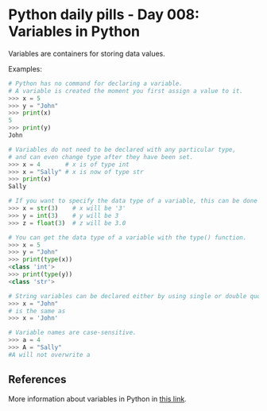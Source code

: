 # Python daily pills - Day 008: Variables in Python

Variables are containers for storing data values.

Examples:

```python
# Python has no command for declaring a variable. 
# A variable is created the moment you first assign a value to it.
>>> x = 5
>>> y = "John"
>>> print(x)
5
>>> print(y)
John

# Variables do not need to be declared with any particular type, 
# and can even change type after they have been set.
>>> x = 4       # x is of type int
>>> x = "Sally" # x is now of type str
>>> print(x)
Sally

# If you want to specify the data type of a variable, this can be done with casting.
>>> x = str(3)    # x will be '3'
>>> y = int(3)    # y will be 3
>>> z = float(3)  # z will be 3.0

# You can get the data type of a variable with the type() function.
>>> x = 5
>>> y = "John"
>>> print(type(x))
<class 'int'>
>>> print(type(y))
<class 'str'>

# String variables can be declared either by using single or double quotes:
>>> x = "John"
# is the same as
>>> x = 'John'

# Variable names are case-sensitive.
>>> a = 4
>>> A = "Sally"
#A will not overwrite a
```

## References

More information about variables in Python in [this link](https://realpython.com/python-variables/).

